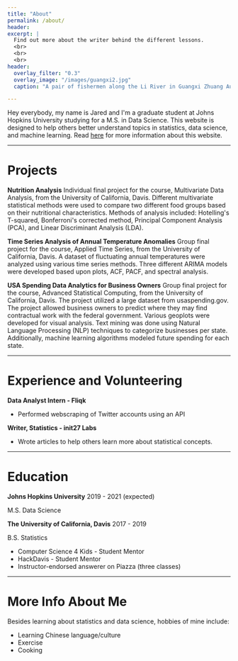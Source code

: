 ```yaml
---
title: "About"
permalink: /about/
header:
excerpt: |
  Find out more about the writer behind the different lessons.
  <br>
  <br>
  <br>
header:
  overlay_filter: "0.3"
  overlay_image: "/images/guangxi2.jpg"
  caption: "A pair of fishermen along the Li River in Guangxi Zhuang Autonomous Region, China. Photo credit: [**DanishMiki**](https://pixabay.com/users/danishmiki-3864734/)"

---
```

Hey everybody, my name is Jared and I'm a graduate student at Johns Hopkins University studying for a M.S. in Data Science. This website is designed to help others better understand topics in statistics, data science, and machine learning. Read [here](https://qzyu999.github.io/wang-zhan/introduction/) for more information about this website.

------
# Projects
**Nutrition Analysis**
Individual final project for the course, Multivariate Data Analysis, from the University of California, Davis. Different multivariate statistical methods were used to compare two different food groups based on their nutritional characteristics. Methods of analysis included: Hotelling's T-squared, Bonferroni's corrected method, Principal Component Analysis (PCA), and Linear Discriminant Analysis (LDA).

**Time Series Analysis of Annual Temperature Anomalies**
Group final project for the course, Applied Time Series, from the University of California, Davis. A dataset of fluctuating annual temperatures were analyzed using various time series methods. Three different ARIMA models were developed based upon plots, ACF, PACF, and spectral analysis.

**USA Spending Data Analytics for Business Owners**
Group final project for the course, Advanced Statistical Computing, from the University of California, Davis. The project utilized a large dataset from usaspending.gov. The project allowed business owners to predict where they may find contractual work with the federal government. Various geoplots were developed for visual analysis. Text mining was done using Natural Language Processing (NLP) techniques to categorize businesses per state. Additionally, machine learning algorithms modeled future spending for each state.

------
# Experience and Volunteering
**Data Analyst Intern - Fliqk**
- Performed webscraping of Twitter accounts using an API

**Writer, Statistics - init27 Labs**
- Wrote articles to help others learn more about statistical concepts.

------
# Education
**Johns Hopkins University** 2019 - 2021 (expected)

M.S. Data Science

**The University of California, Davis** 2017 - 2019

B.S. Statistics
- Computer Science 4 Kids - Student Mentor
- HackDavis - Student Mentor
- Instructor-endorsed answerer on Piazza (three classes)

------
# More Info About Me
Besides learning about statistics and data science, hobbies of mine include:
- Learning Chinese language/culture
- Exercise
- Cooking
